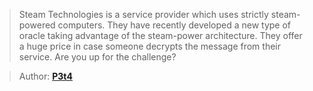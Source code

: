 > Steam Technologies is a service provider which uses strictly steam-powered
> computers. They have recently developed a new type of oracle taking advantage
> of the steam-power architecture. They offer a huge price in case someone
> decrypts the message from their service. Are you up for the challenge?

> Author: **[P3t4][author-profile]**

[author-profile]: https://app.hackthebox.com/users/23
